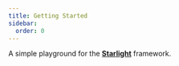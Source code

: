 ```yaml
---
title: Getting Started
sidebar:
  order: 0
---
```


A simple playground for the [**Starlight**](https://github.com/withastro/starlight) framework.
